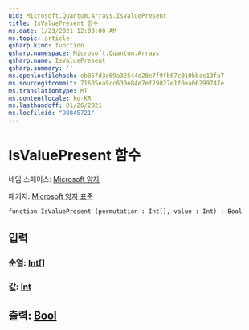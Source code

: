 ```yaml
---
uid: Microsoft.Quantum.Arrays.IsValuePresent
title: IsValuePresent 함수
ms.date: 1/23/2021 12:00:00 AM
ms.topic: article
qsharp.kind: function
qsharp.namespace: Microsoft.Quantum.Arrays
qsharp.name: IsValuePresent
qsharp.summary: ''
ms.openlocfilehash: eb057d3c69a32544e20e7f9fb07c010bbce13fa7
ms.sourcegitcommit: 71605ea9cc630e84e7ef29027e1f0ea06299747e
ms.translationtype: MT
ms.contentlocale: ko-KR
ms.lasthandoff: 01/26/2021
ms.locfileid: "98845721"
---
```

# <a name="isvaluepresent-function"></a>IsValuePresent 함수

네임 스페이스: [Microsoft 양자](xref:Microsoft.Quantum.Arrays)

패키지: [Microsoft 양자 표준](https://nuget.org/packages/Microsoft.Quantum.Standard)




```qsharp
function IsValuePresent (permutation : Int[], value : Int) : Bool
```


## <a name="input"></a>입력

### <a name="permutation--int"></a>순열: [Int](xref:microsoft.quantum.lang-ref.int)[]




### <a name="value--int"></a>값: [Int](xref:microsoft.quantum.lang-ref.int)





## <a name="output--bool"></a>출력: [Bool](xref:microsoft.quantum.lang-ref.bool)

